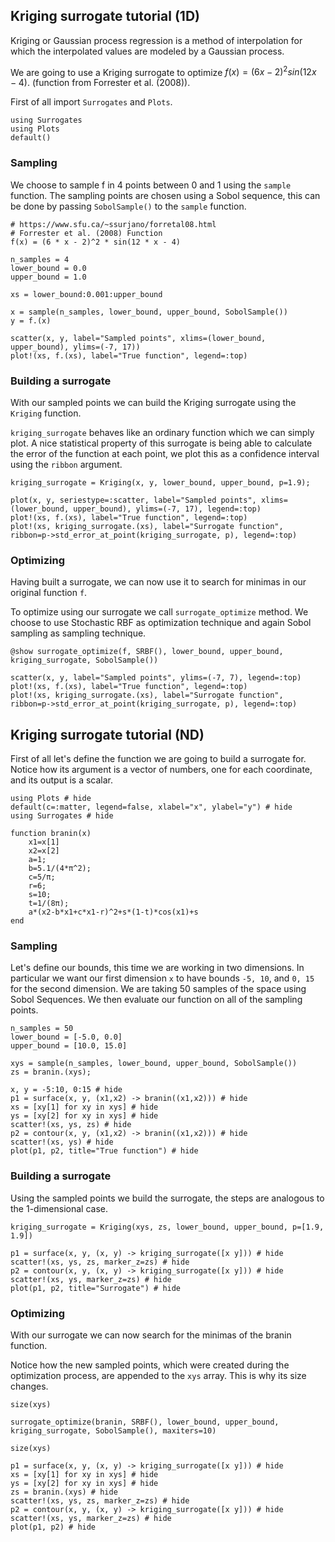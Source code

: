 ## Kriging surrogate tutorial (1D)

Kriging or Gaussian process regression is a method of interpolation for which the interpolated values are modeled by a Gaussian process.

We are going to use a Kriging surrogate to optimize $f(x)=(6x-2)^2sin(12x-4)$. (function from Forrester et al. (2008)).

First of all import `Surrogates` and `Plots`.
```@example kriging_tutorial1d
using Surrogates
using Plots
default()
```
### Sampling

We choose to sample f in 4 points between 0 and 1 using the `sample` function. The sampling points are chosen using a Sobol sequence, this can be done by passing `SobolSample()` to the `sample` function.

```@example kriging_tutorial1d
# https://www.sfu.ca/~ssurjano/forretal08.html
# Forrester et al. (2008) Function
f(x) = (6 * x - 2)^2 * sin(12 * x - 4)

n_samples = 4
lower_bound = 0.0
upper_bound = 1.0

xs = lower_bound:0.001:upper_bound

x = sample(n_samples, lower_bound, upper_bound, SobolSample())
y = f.(x)

scatter(x, y, label="Sampled points", xlims=(lower_bound, upper_bound), ylims=(-7, 17))
plot!(xs, f.(xs), label="True function", legend=:top)
```
### Building a surrogate

With our sampled points we can build the Kriging surrogate using the `Kriging` function.

`kriging_surrogate` behaves like an ordinary function which we can simply plot. A nice statistical property of this surrogate is being able to calculate the error of the function at each point, we plot this as a confidence interval using the `ribbon` argument.

```@example kriging_tutorial1d
kriging_surrogate = Kriging(x, y, lower_bound, upper_bound, p=1.9);

plot(x, y, seriestype=:scatter, label="Sampled points", xlims=(lower_bound, upper_bound), ylims=(-7, 17), legend=:top)
plot!(xs, f.(xs), label="True function", legend=:top)
plot!(xs, kriging_surrogate.(xs), label="Surrogate function", ribbon=p->std_error_at_point(kriging_surrogate, p), legend=:top)
```
### Optimizing
Having built a surrogate, we can now use it to search for minimas in our original function `f`.

To optimize using our surrogate we call `surrogate_optimize` method. We choose to use Stochastic RBF as optimization technique and again Sobol sampling as sampling technique.

```@example kriging_tutorial1d
@show surrogate_optimize(f, SRBF(), lower_bound, upper_bound, kriging_surrogate, SobolSample())

scatter(x, y, label="Sampled points", ylims=(-7, 7), legend=:top)
plot!(xs, f.(xs), label="True function", legend=:top)
plot!(xs, kriging_surrogate.(xs), label="Surrogate function", ribbon=p->std_error_at_point(kriging_surrogate, p), legend=:top)
```


## Kriging surrogate tutorial (ND)

First of all let's define the function we are going to build a surrogate for. Notice how its argument is a vector of numbers, one for each coordinate, and its output is a scalar.

```@example kriging_tutorialnd
using Plots # hide
default(c=:matter, legend=false, xlabel="x", ylabel="y") # hide
using Surrogates # hide

function branin(x)
    x1=x[1]
    x2=x[2]
    a=1;
    b=5.1/(4*π^2);
    c=5/π;
    r=6;
    s=10;
    t=1/(8π);
    a*(x2-b*x1+c*x1-r)^2+s*(1-t)*cos(x1)+s
end
```

### Sampling
Let's define our bounds, this time we are working in two dimensions. In particular we want our first dimension `x` to have bounds `-5, 10`, and `0, 15` for the second dimension. We are taking 50 samples of the space using Sobol Sequences. We then evaluate our function on all of the sampling points.

```@example kriging_tutorialnd
n_samples = 50
lower_bound = [-5.0, 0.0]
upper_bound = [10.0, 15.0]

xys = sample(n_samples, lower_bound, upper_bound, SobolSample())
zs = branin.(xys);
```

```@example kriging_tutorialnd
x, y = -5:10, 0:15 # hide
p1 = surface(x, y, (x1,x2) -> branin((x1,x2))) # hide
xs = [xy[1] for xy in xys] # hide
ys = [xy[2] for xy in xys] # hide
scatter!(xs, ys, zs) # hide
p2 = contour(x, y, (x1,x2) -> branin((x1,x2))) # hide
scatter!(xs, ys) # hide
plot(p1, p2, title="True function") # hide
```

### Building a surrogate
Using the sampled points we build the surrogate, the steps are analogous to the 1-dimensional case.

```@example kriging_tutorialnd
kriging_surrogate = Kriging(xys, zs, lower_bound, upper_bound, p=[1.9, 1.9])
```

```@example kriging_tutorialnd
p1 = surface(x, y, (x, y) -> kriging_surrogate([x y])) # hide
scatter!(xs, ys, zs, marker_z=zs) # hide
p2 = contour(x, y, (x, y) -> kriging_surrogate([x y])) # hide
scatter!(xs, ys, marker_z=zs) # hide
plot(p1, p2, title="Surrogate") # hide
```

### Optimizing
With our surrogate we can now search for the minimas of the branin function.

Notice how the new sampled points, which were created during the optimization process, are appended to the `xys` array.
This is why its size changes.

```@example kriging_tutorialnd
size(xys)
```
```@example kriging_tutorialnd
surrogate_optimize(branin, SRBF(), lower_bound, upper_bound, kriging_surrogate, SobolSample(), maxiters=10)
```
```@example kriging_tutorialnd
size(xys)
```

```@example kriging_tutorialnd
p1 = surface(x, y, (x, y) -> kriging_surrogate([x y])) # hide
xs = [xy[1] for xy in xys] # hide
ys = [xy[2] for xy in xys] # hide
zs = branin.(xys) # hide
scatter!(xs, ys, zs, marker_z=zs) # hide
p2 = contour(x, y, (x, y) -> kriging_surrogate([x y])) # hide
scatter!(xs, ys, marker_z=zs) # hide
plot(p1, p2) # hide
```
